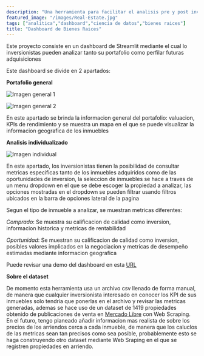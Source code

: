```yaml
---
description: "Una herramienta para facilitar el analisis pre y post inversion"
featured_image: "/images/Real-Estate.jpg"
tags: ["analitica","dashboard","ciencia de datos","bienes raices"]
title: "Dashboard de Bienes Raices"
---
```


Este proyecto consiste en un dashboard de Streamlit mediante el cual lo inversionistas pueden analizar tanto su portafolio como perfilar futuras adquisiciones

Este dashboard se divide en 2 apartados:

**Portafolio general**

![Imagen general 1](/images/Real-Estate-General1.jpeg)

![Imagen general 2](/images/Real-Estate-General2.jpeg)

En este apartado se brinda la informacion general del portafolio: valuacion, KPIs de rendimiento y se muestra un mapa en el que se puede visualizar la informacion geografica de los inmuebles

**Analisis individualizado**

![Imagen individual](/images/Real-Estate-Individual.jpeg)

En este apartado, los inversionistas tienen la posibilidad de consultar metricas especificas tanto de los inmuebles adquiridos como de las oportunidades de inversion, la seleccion de inmuebles se hace a traves de un menu dropdown en el que se debe escoger la propiedad a analizar, las opciones mostradas en el dropdown se pueden filtrar usando filtros ubicados en la barra de opciones lateral de la pagina

Segun el tipo de inmueble a analizar, se muestran metricas diferentes:

*Comprado*: Se muestra su calificacion de calidad como inversion, informacion historica y metricas de rentabilidad

*Oportunidad*: Se muestran su calificacion de calidad como inversion, posibles valores implicados en la negociacion y metricas de desempeño estimadas mediante informacion geografica

Puede revisar una demo del dashboard en esta [URL](https://thetecj-realestatedashboard-main-ktz5fv.streamlit.app/)

**Sobre el dataset**

De momento esta herramienta usa un archivo csv llenado de forma manual, de manera que cualquier inversionista interesado en conocer los KPI de sus  inmuebles solo tendria que ponerlas en el archivo y revisar las metricas generadas, ademas se hace uso de un dataset de 1419 propiedades obtenido de publicaciones de venta en [Mercado Libre](https://www.mercadolibre.com) con Web Scraping. En el futuro, tengo planeado añadir informacion mas realista de sobre los precios de los arriendos cerca a cada inmueble, de manera que los caluclos de las metricas sean tan precisos como sea posible, probablemente esto se haga construyendo otro dataset mediante Web Sraping en el que se registren propiedades en arriendo.
